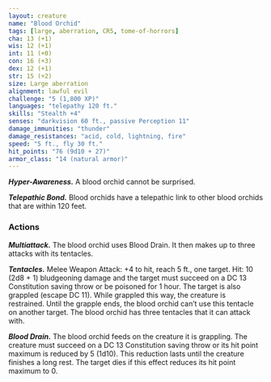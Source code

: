 ```yaml
---
layout: creature
name: "Blood Orchid"
tags: [large, aberration, CR5, tome-of-horrors]
cha: 13 (+1)
wis: 12 (+1)
int: 11 (+0)
con: 16 (+3)
dex: 12 (+1)
str: 15 (+2)
size: Large aberration
alignment: lawful evil
challenge: "5 (1,800 XP)"
languages: "telepathy 120 ft."
skills: "Stealth +4"
senses: "darkvision 60 ft., passive Perception 11"
damage_immunities: "thunder"
damage_resistances: "acid, cold, lightning, fire"
speed: "5 ft., fly 30 ft."
hit_points: "76 (9d10 + 27)"
armor_class: "14 (natural armor)"
---
```


***Hyper-Awareness.*** A blood orchid cannot be surprised.

***Telepathic Bond.*** Blood orchids have a telepathic link to other
blood orchids that are within 120 feet.

### Actions

***Multiattack.*** The blood orchid uses Blood Drain. It then makes
up to three attacks with its tentacles.

***Tentacles.*** Melee Weapon Attack: +4 to hit, reach 5 ft., one
target. Hit: 10 (2d8 + 1) bludgeoning damage and the target must
succeed on a DC 13 Constitution saving throw or be poisoned for
1 hour. The target is also grappled (escape DC 11). While
grappled this way, the creature is restrained. Until the
grapple ends, the blood orchid can’t use this tentacle on
another target. The blood orchid has three tentacles that it
can attack with.

***Blood Drain.*** The blood orchid feeds on the creature it is grappling.
The creature must succeed on a DC 13 Constitution saving throw or its
hit point maximum is reduced by 5 (1d10). This reduction lasts until the
creature finishes a long rest. The target dies if this effect reduces its hit
point maximum to 0.
